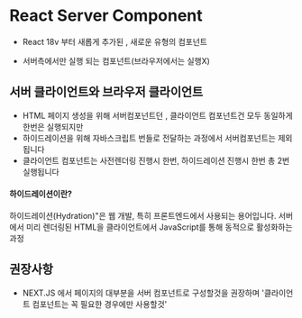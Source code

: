 # React Server Component

- React 18v 부터 새롭게 추가된 , 새로운 유형의 컴포넌트

- 서버측에서만 실행 되는 컴포넌트(브라우저에서는 실행X)

## 서버 클라이언트와 브라우저 클라이언트

- HTML 페이지 생성을 위해 서버컴포넌트던 , 클라이언트 컴포넌트건 모두 동일하게 한번은 실행되지만
- 하이드레이션을 위해 자바스크립트 번들로 전달하는 과정에서 서버컴포넌트는 제외됩니다
- 클라이언트 컴포넌트는 사전렌더링 진행시 한번, 하이드레이션 진행시 한번 총 2번 실행됩니다

#### 하이드레이션이란?

하이드레이션(Hydration)"은 웹 개발, 특히 프론트엔드에서 사용되는 용어입니다. 서버에서 미리 렌더링된 HTML을 클라이언트에서 JavaScript를 통해 동적으로 활성화하는 과정

## 권장사항

- NEXT.JS 에서 페이지의 대부분을 서버 컴포넌트로 구성할것을 권장하며 '클라이언트 컴포넌트는 꼭 필요한 경우에만 사용할것'
